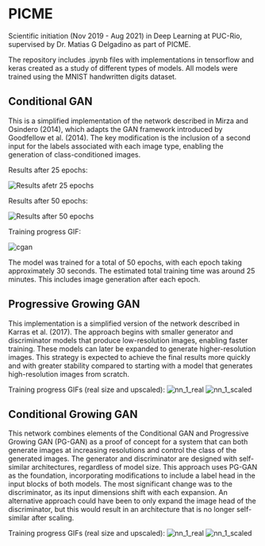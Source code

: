 # PICME

Scientific initiation (Nov 2019 - Aug 2021) in Deep Learning at PUC-Rio, supervised by Dr. Matias G Delgadino as part of PICME.

The repository includes .ipynb files with implementations in tensorflow and keras created as a study of different types of models. All models were trained using the MNIST handwritten digits dataset.

## Conditional GAN

This is a simplified implementation of the network described in Mirza and Osindero (2014), which adapts the GAN framework introduced by Goodfellow et al. (2014). The key modification is the inclusion of a second input for the labels associated with each image type, enabling the generation of class-conditioned images.

Results after 25 epochs:

![Results afetr 25 epochs](https://github.com/user-attachments/assets/43345dac-66d2-4630-93bb-9a3a23ec130e)

Results after 50 epochs:

![Results after 50 epochs](https://github.com/user-attachments/assets/82aac72c-b4e1-4009-9d48-1ce47913789c)

Training progress GIF:

![cgan](https://github.com/user-attachments/assets/71d428ae-4869-4c31-9d2b-0b76b23f51eb)

The model was trained for a total of 50 epochs, with each epoch taking approximately 30 seconds. The estimated total training time was around 25 minutes. This includes image generation after each epoch.

## Progressive Growing GAN

This implementation is a simplified version of the network described in Karras et al. (2017). The approach begins with smaller generator and discriminator models that produce low-resolution images, enabling faster training. These models can later be expanded to generate higher-resolution images. This strategy is expected to achieve the final results more quickly and with greater stability compared to starting with a model that generates high-resolution images from scratch.

Training progress GIFs (real size and upscaled):
![nn_1_real](https://github.com/user-attachments/assets/d3faedac-8d25-47df-81cc-8d337491c22d)
![nn_1_scaled](https://github.com/user-attachments/assets/eb54e33b-8e91-45fa-a15d-9c4ff4699d95)


## Conditional Growing GAN

This network combines elements of the Conditional GAN and Progressive Growing GAN (PG-GAN) as a proof of concept for a system that can both generate images at increasing resolutions and control the class of the generated images. The generator and discriminator are designed with self-similar architectures, regardless of model size. This approach uses PG-GAN as the foundation, incorporating modifications to include a label head in the input blocks of both models. The most significant change was to the discriminator, as its input dimensions shift with each expansion. An alternative approach could have been to only expand the image head of the discriminator, but this would result in an architecture that is no longer self-similar after scaling.

Training progress GIFs (real size and upscaled):
![nn_1_real](https://github.com/user-attachments/assets/10dd139b-9f4d-4bd0-a340-cb98a652b3ab)
![nn_1_scaled](https://github.com/user-attachments/assets/929c75b6-23d1-489c-8e0f-ff54b45ba885)

